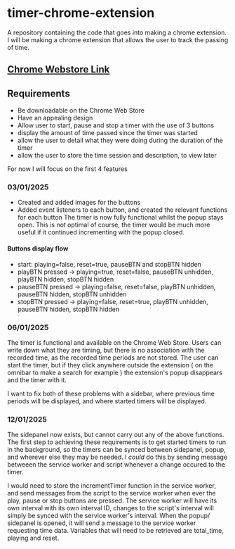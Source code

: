 # timer-chrome-extension
A repository containing the code that goes into making a chrome extension. I will be making a chrome extension that allows the user to track the passing of time.

## [Chrome Webstore Link](https://chromewebstore.google.com/detail/simple-timer/nepbojhapiicaiklcgbhcieldmglnlpn)

## Requirements
- Be downloadable on the Chrome Web Store
- Have an appealing design
- Allow user to start, pause and stop a timer with the use of 3 buttons
- display the amount of time passed since the timer was started
- allow the user to detail what they were doing during the duration of the timer
- allow the user to store the time session and description, to view later

For now I will focus on the first 4 features

### 03/01/2025
- Created and added images for the buttons
- Added event listeners to each button, and created the relevant functions for each button
The timer is now fully functional whilst the popup stays open. This is not optimal of course, the timer would be much more useful if it continued incrementing with the popup closed.

#### Buttons display flow
- start: playing=false, reset=true, pauseBTN and stopBTN hidden
- playBTN pressed -> playing=true, reset=false, pauseBTN unhidden, playBTN hidden, stopBTN hidden
- pauseBTN pressed -> playing=false, reset=false, playBTN unhidden, pauseBTN hidden, stopBTN unhidden
- stopBTN pressed -> playing=false, reset=true, playBTN unhidden, pauseBTN hidden, stopBTN hidden

### 06/01/2025
The timer is functional and available on the Chrome Web Store. Users can write down what they are timing, but there is no association with the recorded time, as the recorded time periods are not stored. The user can start the timer, but if they click anywhere outside the extension ( on the omnibar to make a search for example ) the extension's popup disappears and the timer with it.

I want to fix both of these problems with a sidebar, where previous time periods will be displayed, and where started timers will be displayed.

### 12/01/2025
The sidepanel now exists, but cannot carry out any of the above functions. The first step to achieving these requirements is to get started timers to run in the background, so the timers can be synced between sidepanel, popup, and wherever else they may be needed.
I *could* do this by sending message betweeen the service worker and script whenever a change occured to the timer.

I would need to store the incrementTimer function in the service worker, and send messages from the script to the service worker when ever the play, pause or stop buttons are pressed. The service worker will have its own interval with its own interval ID, changes to the script's interval will simply be synced with the service worker's interval.
When the popup/ sidepanel is opened, it will send a message to the service worker requesting time data. Variables that will need to be retrieved are total_time, playing and reset.
